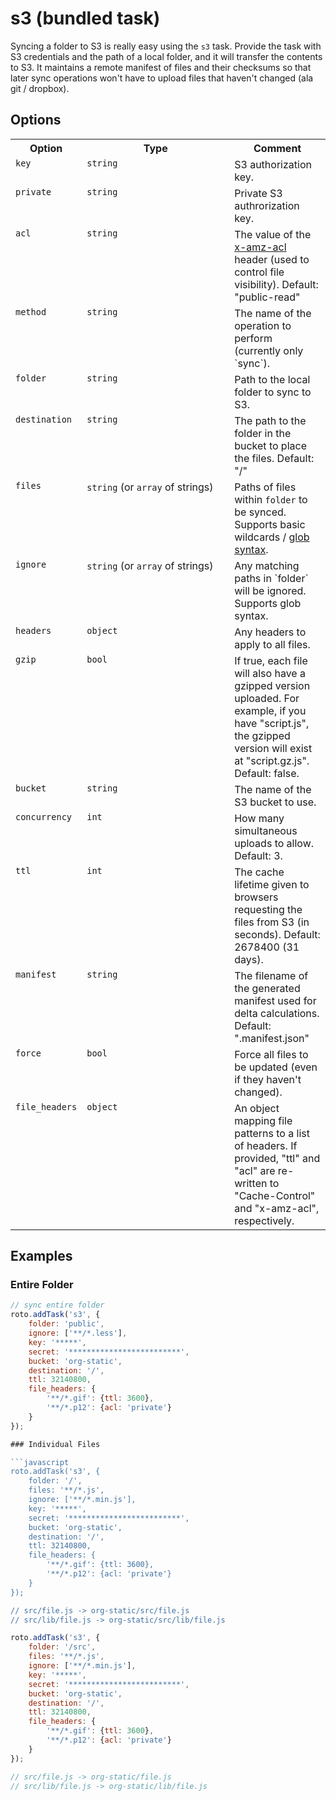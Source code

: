 # s3 (bundled task)

Syncing a folder to S3 is really easy using the `s3` task. Provide the task with S3 credentials and the path of a local folder, and it will transfer the contents to S3. It maintains a remote manifest of files and their checksums so that later sync operations won't have to upload files that haven't changed (ala git / dropbox).

## Options

<table>
	<tr>
		<th>Option</th>
		<th width="220px">Type</th>
		<th>Comment</th>
	</tr>
	<tr>
		<td valign="top"><code>key</code></td>
		<td valign="top"><code>string</code></td>
		<td valign="top">S3 authorization key.</td>
	</tr>
	<tr>
		<td valign="top"><code>private</code></td>
		<td valign="top"><code>string</code></td>
		<td valign="top">Private S3 authrorization key.</td>
	</tr>
	<tr>
		<td valign="top"><code>acl</code></td>
		<td valign="top"><code>string</code></td>
		<td valign="top">The value of the <a href="http://docs.amazonwebservices.com/AmazonS3/latest/dev/ACLOverview.html#CannedACL">x-amz-acl</a> header (used to control file visibility). Default: "public-read"</td>
	</tr>
	<tr>
		<td valign="top"><code>method</code></td>
		<td valign="top"><code>string</code></td>
		<td valign="top">The name of the operation to perform (currently only `sync`).</td>
	</tr>
	<tr>
		<td valign="top"><code>folder</code></td>
		<td valign="top"><code>string</code></td>
		<td valign="top">Path to the local folder to sync to S3.</td>
	</tr>
	<tr>
		<td valign="top"><code>destination</code></td>
		<td valign="top"><code>string</code></td>
		<td valign="top">The path to the folder in the bucket to place the files. Default: "/"</td>
	</tr>
	<tr>
		<td valign="top"><code>files</code></td>
		<td valign="top"><code>string</code> (or <code>array</code> of strings)</td>
		<td valign="top">Paths of files within <code>folder</code> to be synced. Supports basic wildcards / <a href="http://www.linuxjournal.com/content/bash-extended-globbing" target="_blank">glob syntax</a>.</td>
	</tr>
	<tr>
		<td valign="top"><code>ignore</code></td>
		<td valign="top"><code>string</code> (or <code>array</code> of strings)</td>
		<td valign="top">Any matching paths in `folder` will be ignored. Supports glob syntax.</td>
	</tr>
	<tr>
		<td valign="top"><code>headers</code></td>
		<td valign="top"><code>object</code></td>
		<td valign="top">Any headers to apply to all files.</td>
	</tr>
	<tr>
		<td valign="top"><code>gzip</code></td>
		<td valign="top"><code>bool</code></td>
		<td valign="top">If true, each file will also have a gzipped version uploaded. For example, if you have "script.js", the gzipped version will exist at "script.gz.js". Default: false.</td>
	</tr>
	<tr>
		<td valign="top"><code>bucket</code></td>
		<td valign="top"><code>string</code></td>
		<td valign="top">The name of the S3 bucket to use.</td>
	</tr>
	<tr>
		<td valign="top"><code>concurrency</code></td>
		<td valign="top"><code>int</code></td>
		<td valign="top">How many simultaneous uploads to allow. Default: 3.</td>
	</tr>
	<tr>
		<td valign="top"><code>ttl</code></td>
		<td valign="top"><code>int</code></td>
		<td valign="top">The cache lifetime given to browsers requesting the files from S3 (in seconds). Default: 2678400 (31 days).</td>
	</tr>
	<tr>
		<td valign="top"><code>manifest</code></td>
		<td valign="top"><code>string</code></td>
		<td valign="top">The filename of the generated manifest used for delta calculations. Default: ".manifest.json"</td>
	</tr>
	<tr>
		<td valign="top"><code>force</code></td>
		<td valign="top"><code>bool</code></td>
		<td valign="top">Force all files to be updated (even if they haven't changed).</td>
	</tr>
	<tr>
		<td valign="top"><code>file_headers</code></td>
		<td valign="top"><code>object</code></td>
		<td valign="top">An object mapping file patterns to a list of headers. If provided, "ttl" and "acl" are re-written to "Cache-Control" and "x-amz-acl", respectively.</td>
	</tr>
</table>

## Examples

### Entire Folder

```javascript
// sync entire folder
roto.addTask('s3', {
	folder: 'public',
	ignore: ['**/*.less'],
	key: '*****',
	secret: '*************************',
	bucket: 'org-static',
	destination: '/',
	ttl: 32140800,
	file_headers: {
		'**/*.gif': {ttl: 3600},
		'**/*.p12': {acl: 'private'}
	}
});

### Individual Files

```javascript
roto.addTask('s3', {
	folder: '/',
	files: '**/*.js',
	ignore: ['**/*.min.js'],
	key: '*****',
	secret: '*************************',
	bucket: 'org-static',
	destination: '/',
	ttl: 32140800,
	file_headers: {
		'**/*.gif': {ttl: 3600},
		'**/*.p12': {acl: 'private'}
	}
});

// src/file.js -> org-static/src/file.js
// src/lib/file.js -> org-static/src/lib/file.js
```

```javascript
roto.addTask('s3', {
	folder: '/src',
	files: '**/*.js',
	ignore: ['**/*.min.js'],
	key: '*****',
	secret: '*************************',
	bucket: 'org-static',
	destination: '/',
	ttl: 32140800,
	file_headers: {
		'**/*.gif': {ttl: 3600},
		'**/*.p12': {acl: 'private'}
	}
});

// src/file.js -> org-static/file.js
// src/lib/file.js -> org-static/lib/file.js
```